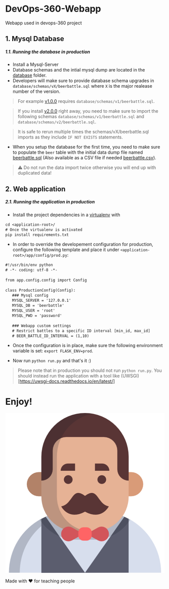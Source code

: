 # DevOps-360-Webapp
Webapp used in devops-360 project

## 1. Mysql Database
##### 1.1. Running the database in production

* Install a Mysql-Server
* Database schemas and the intial mysql dump are located in the [database](./database) folder.
* Developers will make sure to provide database schema upgrades in  `database/schemas/vX/beerbattle.sql` where `X` is the major realease number of the version. 

> For example [v1.0.0](https://github.com/Lowess/devops-360-webapp/releases/tag/v1.0.0) requires `database/schemas/v1/beerbattle.sql`.

> If you install [v2.0.0](https://github.com/Lowess/devops-360-webapp/releases/tag/v2.0.0) right away, you need to make sure to import the following schemas `database/schemas/v1/beerbattle.sql` and `database/schemas/v2/beerbattle.sql`.

> It is safe to rerun multiple times the schemas/vX/beerbattle.sql imports as they include `IF NOT EXISTS` statements.

* When you setup the database for the first time, you need to make sure to populate the `beer` table with the initial data dump file named [beerbattle.sql](./database/data/beerbattle.sql) (Also available as a CSV file if needed [beerbattle.csv](./database/data/beerbattle.csv)). 
 
> :warning: Do not run the data import twice otherwise you will end up with duplicated data!

## 2. Web application
##### 2.1. Running the application in production

* Install the project dependencies in a [virtualenv](https://virtualenv.pypa.io/en/stable/) with
```
cd <application-root>/
# Once the virtualenv is activated
pip install requirements.txt
```

* In order to override the developement configuration for production, configure the following template and place it under `<application-root>/app/config/prod.py`:

```
#!/usr/bin/env python
# -*- coding: utf-8 -*-
 
from app.config.config import Config

class ProductionConfig(Config): 
   ### Mysql config
   MYSQL_SERVER = '127.0.0.1'
   MYSQL_DB = 'beerbattle'
   MYSQL_USER = 'root'
   MYSQL_PWD = 'password'

   ### Webapp custom settings
   # Restrict battles to a specific ID interval [min_id, max_id]
   # BEER_BATTLE_ID_INTERVAL = (1,10)
```

* Once the configuration is in place, make sure the following environment variable is set: `export FLASK_ENV=prod`.

* Now run `python run.py` and that's it :)

>Please note that in production you should not run `python run.py`. You should instead run the application with a tool like (UWSGI)[https://uwsgi-docs.readthedocs.io/en/latest/]

# Enjoy!
![Image of BeerBattle](app/static/img/bartender.png)

Made with ♥ for teaching people
